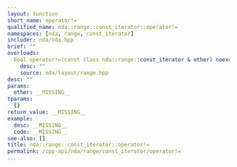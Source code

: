 ```yaml
---
layout: function
short_name: operator!=
qualified_name: nda::range::const_iterator::operator!=
namespaces: [nda, range, const_iterator]
includer: nda/nda.hpp
brief: ""
overloads:
  bool operator!=(const class nda::range::const_iterator & other) noexcept const:
    desc: ""
    source: nda/layout/range.hpp
desc: ""
params:
  other: __MISSING__
tparams:
  {}
return_value: __MISSING__
example:
  desc: __MISSING__
  code: __MISSING__
see-also: []
title: nda::range::const_iterator::operator!=
permalink: /cpp-api/nda/range/const_iterator/operator!=
...
```



